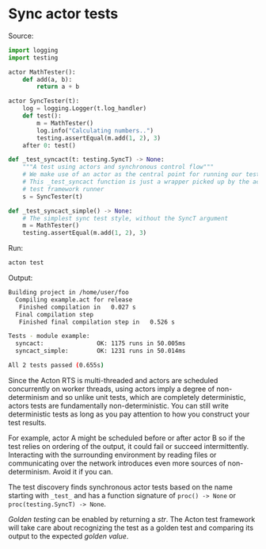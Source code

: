 # Sync actor tests

Source:
```python
import logging
import testing

actor MathTester():
    def add(a, b):
        return a + b

actor SyncTester(t):
    log = logging.Logger(t.log_handler)
    def test():
        m = MathTester()
        log.info("Calculating numbers..")
        testing.assertEqual(m.add(1, 2), 3)
    after 0: test()

def _test_syncact(t: testing.SyncT) -> None:
    """A test using actors and synchronous control flow"""
    # We make use of an actor as the central point for running our test logic.
    # This _test_syncact function is just a wrapper picked up by the acton
    # test framework runner
    s = SyncTester(t)

def _test_syncact_simple() -> None:
    # The simplest sync test style, without the SyncT argument
    m = MathTester()
    testing.assertEqual(m.add(1, 2), 3)
```

Run:
```sh
acton test
```

Output:
```sh
Building project in /home/user/foo
  Compiling example.act for release
   Finished compilation in   0.027 s
  Final compilation step
   Finished final compilation step in   0.526 s

Tests - module example:
  syncact:               OK: 1175 runs in 50.005ms
  syncact_simple:        OK: 1231 runs in 50.014ms

All 2 tests passed (0.655s)

```

Since the Acton RTS is multi-threaded and actors are scheduled concurrently on worker threads, using actors imply a degree of non-determinism and so unlike unit tests, which are completely deterministic, actors tests are fundamentally non-deterministic. You can still write deterministic tests as long as you pay attention to how you construct your test results.

For example, actor A might be scheduled before or after actor B so if the test relies on ordering of the output, it could fail or succeed intermittently. Interacting with the surrounding environment by reading files or communicating over the network introduces even more sources of non-determinism. Avoid it if you can. 

The test discovery finds synchronous actor tests based on the name starting with `_test_` and has a function signature of `proc() -> None` or `proc(testing.SyncT) -> None`.

*Golden testing* can be enabled by returning a *str*. The Acton test framework will take care about recognizing the test as a golden test and comparing its output to the expected *golden value*.
